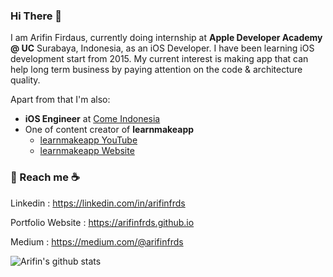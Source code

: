 <!--
**arifinfrds/arifinfrds** is a ✨ _special_ ✨ repository because its `README.md` (this file) appears on your GitHub profile.

Here are some ideas to get you started:

- 🔭 I’m currently working on ...
- 🌱 I’m currently learning ...
- 👯 I’m looking to collaborate on ...
- 🤔 I’m looking for help with ...
- 💬 Ask me about ...
- 📫 How to reach me: ...
- 😄 Pronouns: ...
- ⚡ Fun fact: ...
-->


### Hi There 👋


I am Arifin Firdaus, currently doing internship at **Apple Developer Academy @ UC** Surabaya, Indonesia,  as an iOS Developer. I have been learning iOS development start from 2015. My current interest is making app that can help long term business by paying attention on the code & architecture quality. 

Apart from that I'm also:
-  **iOS Engineer** at [Come Indonesia](https://comeapp.id) 
-  One of content creator of **learnmakeapp** 
     - [learnmakeapp YouTube](https://www.youtube.com/channel/UC7CAmna4bcOtl1tCfsVHjCQ)
     - [learnmakeapp Website](https://learnmake.app)

### 💬 Reach me :coffee:
Linkedin : https://linkedin.com/in/arifinfrds

Portfolio Website : https://arifinfrds.github.io

Medium : https://medium.com/@arifinfrds

![Arifin's github stats](https://github-readme-stats.vercel.app/api?username=arifinfrds&show_icons=true&hide=["prs","issues","contribs"])
